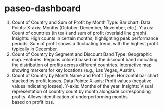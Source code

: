 # paseo-dashboard
1. Count of Country and Sum of Profit by Month
Type: Bar chart.
Data Points:
X-axis: Months (October, December, November, etc.).
Y-axis: Count of countries (in teal) and sum of profit (overlaid line graph).
Insights:
High counts in certain months, highlighting peak performance periods.
Sum of profit shows a fluctuating trend, with the highest profit typically in December.
2. Count of Country by Segment and Discount Band
Type: Geographic map.
Features:
Regions colored based on the discount band indicating the distribution of profits across different countries.
Interactive map showing markers for key locations (e.g., Las Vegas, Austin).
3. Count of Country by Month Name and Profit
Type: Horizontal bar chart stacked by profit losses.
Data Points:
X-axis: Profit values (negative values indicating losses).
Y-axis: Months of the year.
Insights:
Visual representation of country count by month alongside corresponding profits.
Allows identification of underperforming months based on profit loss.
